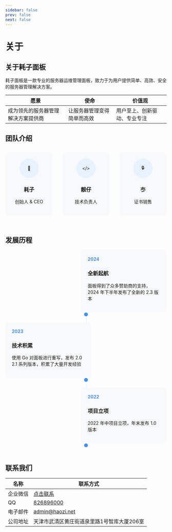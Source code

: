 ```yaml
---
sidebar: false
prev: false
next: false
---
```


# 关于

## 关于耗子面板

耗子面板是一款专业的服务器运维管理面板，致力于为用户提供简单、高效、安全的服务器管理解决方案。

| 愿景                | 使命            | 价值观            |
|-------------------|---------------|----------------|
| 成为领先的服务器管理解决方案提供商 | 让服务器管理变得简单而高效 | 用户至上、创新驱动、专业专注 |

## 团队介绍

<style>
  .about-team {
    text-align: center;
    margin-bottom: 60px;
  }
  .about-team-members {
    display: flex;
    justify-content: space-around;
    gap: 30px;
    margin-top: 30px;
  }
  .about-team-member {
    background: #f8f9fa;
    padding: 20px;
    border-radius: 8px;
    flex: 1;
  }
  .about-team-icon {
    width: 60px;
    height: 60px;
    background: #e7f1ff;
    border-radius: 50%;
    margin: 0 auto 15px;
    display: flex;
    align-items: center;
    justify-content: center;
  }
  .about-timeline {
    max-width: 800px;
    margin: 0 auto 60px;
    position: relative;
  }
  .about-timeline::before {
    content: '';
    position: absolute;
    width: 2px;
    background: #e7f1ff;
    top: 0;
    bottom: 0;
    left: 50%;
  }
  .about-timeline-item {
    margin-bottom: 30px;
    position: relative;
  }
  .about-timeline-content {
    background: #f8f9fa;
    padding: 20px;
    border-radius: 8px;
    width: 45%;
    position: relative;
  }
  .about-timeline-dot {
    width: 12px;
    height: 12px;
    background: #4a90e2;
    border-radius: 50%;
    position: absolute;
    left: 50%;
    transform: translateX(-50%);
  }
  .about-year {
    color: #4a90e2;
    font-weight: bold;
    margin-bottom: 10px;
  }
</style>

<div class="about-team">
  <div class="about-team-members">
    <div class="about-team-member">
      <div class="about-team-icon">👤</div>
      <h3>耗子</h3>
      <p>创始人 & CEO</p>
    </div>
    <div class="about-team-member">
      <div class="about-team-icon">&lt;/&gt;</div>
      <h3>靓仔</h3>
      <p>技术负责人</p>
    </div>
    <div class="about-team-member">
      <div class="about-team-icon">🔒</div>
      <h3>冭</h3>
      <p>证书销售</p>
    </div>
  </div>
</div>

## 发展历程

<div class="about-timeline">
  <div class="about-timeline-item">
    <div class="about-timeline-content" style="margin-left: auto;">
      <div class="about-year">2024</div>
      <h3>全新起航</h3>
      <p>面板得到了众多赞助商的支持，2024 年下半年发布了全新的 2.3 版本</p>
    </div>
    <div class="about-timeline-dot"></div>
  </div>

  <div class="about-timeline-item">
    <div class="about-timeline-content">
      <div class="about-year">2023</div>
      <h3>技术积累</h3>
      <p>使用 Go 对面板进行重写，发布 2.0 2.1 系列版本，积累了大量开发经验</p>
    </div>
    <div class="about-timeline-dot"></div>
  </div>

  <div class="about-timeline-item">
    <div class="about-timeline-content" style="margin-left: auto;">
      <div class="about-year">2022</div>
      <h3>项目立项</h3>
      <p>2022 年中项目立项，年末发布 1.0 版本</p>
    </div>
    <div class="about-timeline-dot"></div>
  </div>
</div>

## 联系我们

| 名称   | 联系方式                                                                     |
|------|--------------------------------------------------------------------------|
| 企业微信 | [点击联系](https://work.weixin.qq.com/kfid/kfc20ea8e38b5a4e73a)              |
| QQ   | [826896000](https://wpa.qq.com/msgrd?v=3&uin=826896000&site=qq&menu=yes) |
| 电子邮件 | [admin@haozi.net](mailto:admin@haozi.net)                                |
| 公司地址 | 天津市武清区黄庄街道泉里路1号智库大厦206室                                                  |
